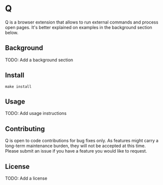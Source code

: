 # Q

Q is a browser extension that allows to run external commands and process open
pages. It's better explained on examples in the background section below.

## Background

TODO: Add a background section

## Install

```shell
make install
```

## Usage

TODO: Add usage instructions

## Contributing

Q is open to code contributions for bug fixes only. As features might carry a
long-term maintenance burden, they will not be accepted at this time. Please
submit an issue if you have a feature you would like to request.

## License

TODO: Add a license
